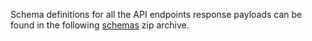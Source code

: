 Schema definitions for all the API endpoints response payloads can be found in the following [schemas](/api-documentation/docs/api/download/customs-declarations-information/2.0/wco-status-schemas.zip) zip archive.
